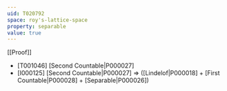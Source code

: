 ```yaml
---
uid: T020792
space: roy's-lattice-space
property: separable
value: true
---
```

[[Proof]]

* [T001046] [Second Countable|P000027]
* [I000125] [Second Countable|P000027] => ([Lindelof|P000018] + [First Countable|P000028] + [Separable|P000026])


